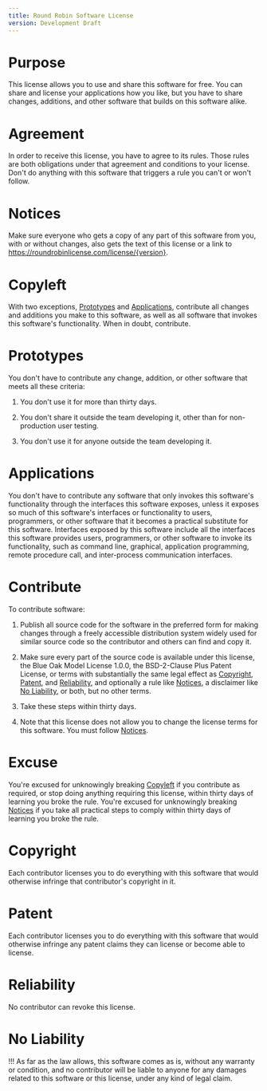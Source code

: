 ```yaml
---
title: Round Robin Software License
version: Development Draft
---
```


# Purpose

This license allows you to use and share this software for free.  You can share and license your applications how you like, but you have to share changes, additions, and other software that builds on this software alike.

# Agreement

In order to receive this license, you have to agree to its rules.  Those rules are both obligations under that agreement and conditions to your license.  Don't do anything with this software that triggers a rule you can't or won't follow.

# Notices

Make sure everyone who gets a copy of any part of this software from you, with or without changes, also gets the text of this license or a link to https://roundrobinlicense.com/license/{version}.

# Copyleft

With two exceptions, [Prototypes](#prototypes) and [Applications](#applications), contribute all changes and additions you make to this software, as well as all software that invokes this software's functionality.  When in doubt, contribute.

# Prototypes

You don't have to contribute any change, addition, or other software that meets all these criteria:

1.  You don't use it for more than thirty days.

2.  You don't share it outside the team developing it, other than for non-production user testing.

3.  You don't use it for anyone outside the team developing it.

# Applications

You don't have to contribute any software that only invokes this software's functionality through the interfaces this software exposes, unless it exposes so much of this software's interfaces or functionality to users, programmers, or other software that it becomes a practical substitute for this software.  Interfaces exposed by this software include all the interfaces this software provides users, programmers, or other software to invoke its functionality, such as command line, graphical, application programming, remote procedure call, and inter-process communication interfaces.

# Contribute

To contribute software:

1.  Publish all source code for the software in the preferred form for making changes through a freely accessible distribution system widely used for similar source code so the contributor and others can find and copy it.

2.  Make sure every part of the source code is available under this license, the Blue Oak Model License 1.0.0, the BSD-2-Clause Plus Patent License, or terms with substantially the same legal effect as [Copyright](#copyright), [Patent](#patent), and [Reliability](#reliability), and optionally a rule like [Notices](#notices), a disclaimer like [No Liability](#no-liability), or both, but no other terms.

3.  Take these steps within thirty days.

4.  Note that this license does not allow you to change the license terms for this software.  You must follow [Notices](#notices).

# Excuse

You're excused for unknowingly breaking [Copyleft](#copyleft) if you contribute as required, or stop doing anything requiring this license, within thirty days of learning you broke the rule.  You're excused for unknowingly breaking [Notices](#notices) if you take all practical steps to comply within thirty days of learning you broke the rule.

# Copyright

Each contributor licenses you to do everything with this software that would otherwise infringe that contributor's copyright in it.

# Patent

Each contributor licenses you to do everything with this software that would otherwise infringe any patent claims they can license or become able to license.

# Reliability

No contributor can revoke this license.

# No Liability

!!! As far as the law allows, this software comes as is, without any warranty or condition, and no contributor will be liable to anyone for any damages related to this software or this license, under any kind of legal claim.
